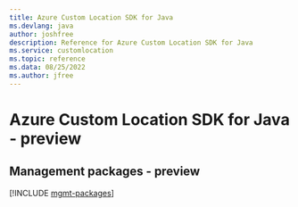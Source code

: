 ```yaml
---
title: Azure Custom Location SDK for Java
ms.devlang: java
author: joshfree
description: Reference for Azure Custom Location SDK for Java
ms.service: customlocation
ms.topic: reference
ms.data: 08/25/2022
ms.author: jfree
---
```

# Azure Custom Location SDK for Java - preview

## Management packages - preview
[!INCLUDE [mgmt-packages](custom-location-mgmt-index.md)]
